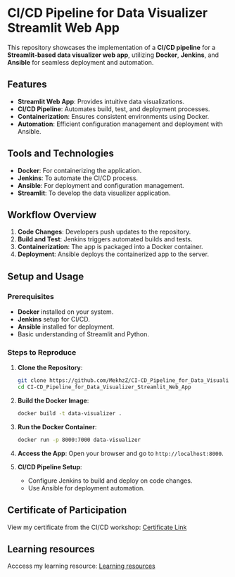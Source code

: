 # CI/CD Pipeline for Data Visualizer Streamlit Web App

This repository showcases the implementation of a **CI/CD pipeline** for a **Streamlit-based data visualizer web app**, utilizing **Docker**, **Jenkins**, and **Ansible** for seamless deployment and automation.

## Features
- **Streamlit Web App**: Provides intuitive data visualizations.
- **CI/CD Pipeline**: Automates build, test, and deployment processes.
- **Containerization**: Ensures consistent environments using Docker.
- **Automation**: Efficient configuration management and deployment with Ansible.

## Tools and Technologies
- **Docker**: For containerizing the application.
- **Jenkins**: To automate the CI/CD process.
- **Ansible**: For deployment and configuration management.
- **Streamlit**: To develop the data visualizer application.

## Workflow Overview
1. **Code Changes**: Developers push updates to the repository.
2. **Build and Test**: Jenkins triggers automated builds and tests.
3. **Containerization**: The app is packaged into a Docker container.
4. **Deployment**: Ansible deploys the containerized app to the server.

## Setup and Usage

### Prerequisites
- **Docker** installed on your system.
- **Jenkins** setup for CI/CD.
- **Ansible** installed for deployment.
- Basic understanding of Streamlit and Python.

### Steps to Reproduce

1. **Clone the Repository**:
   ```bash
   git clone https://github.com/MekhzZ/CI-CD_Pipeline_for_Data_Visualizer_Streamlit_Web_App.git
   cd CI-CD_Pipeline_for_Data_Visualizer_Streamlit_Web_App
   ```

2. **Build the Docker Image**:
   ```bash
   docker build -t data-visualizer .
   ```

3. **Run the Docker Container**:
   ```bash
   docker run -p 8000:7000 data-visualizer
   ```

4. **Access the App**:
   Open your browser and go to `http://localhost:8000`.

5. **CI/CD Pipeline Setup**:
   - Configure Jenkins to build and deploy on code changes.
   - Use Ansible for deployment automation.

## Certificate of Participation
View my certificate from the CI/CD workshop: [Certificate Link](<https://drive.google.com/file/d/1AT337zjfNk__StSGGSpRwJ9iucrVV3N2/view?usp=sharing>)

## Learning resources
Acccess my learning resource: [Learning resources](<https://apurwa.com.np/CI-CD-pipeline-for-a-Python-project-using-Git-Docker-Jenkins-and-Ansible>)

